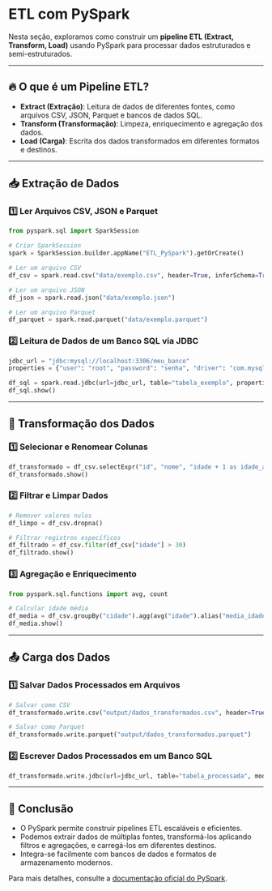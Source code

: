 # ETL com PySpark

Nesta seção, exploramos como construir um **pipeline ETL (Extract, Transform, Load)** usando PySpark para processar dados estruturados e semi-estruturados.

---

## 🔥 **O que é um Pipeline ETL?**

- **Extract (Extração)**: Leitura de dados de diferentes fontes, como arquivos CSV, JSON, Parquet e bancos de dados SQL.
- **Transform (Transformação)**: Limpeza, enriquecimento e agregação dos dados.
- **Load (Carga)**: Escrita dos dados transformados em diferentes formatos e destinos.

---

## 📥 **Extração de Dados**

### 1️⃣ **Ler Arquivos CSV, JSON e Parquet**

```python
from pyspark.sql import SparkSession

# Criar SparkSession
spark = SparkSession.builder.appName("ETL_PySpark").getOrCreate()

# Ler um arquivo CSV
df_csv = spark.read.csv("data/exemplo.csv", header=True, inferSchema=True)

# Ler um arquivo JSON
df_json = spark.read.json("data/exemplo.json")

# Ler um arquivo Parquet
df_parquet = spark.read.parquet("data/exemplo.parquet")
```

### 2️⃣ **Leitura de Dados de um Banco SQL via JDBC**

```python
jdbc_url = "jdbc:mysql://localhost:3306/meu_banco"
properties = {"user": "root", "password": "senha", "driver": "com.mysql.cj.jdbc.Driver"}

df_sql = spark.read.jdbc(url=jdbc_url, table="tabela_exemplo", properties=properties)
df_sql.show()
```

---

## 🔄 **Transformação dos Dados**

### 1️⃣ **Selecionar e Renomear Colunas**
```python
df_transformado = df_csv.selectExpr("id", "nome", "idade + 1 as idade_atualizada")
df_transformado.show()
```

### 2️⃣ **Filtrar e Limpar Dados**
```python
# Remover valores nulos
df_limpo = df_csv.dropna()

# Filtrar registros específicos
df_filtrado = df_csv.filter(df_csv["idade"] > 30)
df_filtrado.show()
```

### 3️⃣ **Agregação e Enriquecimento**
```python
from pyspark.sql.functions import avg, count

# Calcular idade média
df_media = df_csv.groupBy("cidade").agg(avg("idade").alias("media_idade"))
df_media.show()
```

---

## 📤 **Carga dos Dados**

### 1️⃣ **Salvar Dados Processados em Arquivos**
```python
# Salvar como CSV
df_transformado.write.csv("output/dados_transformados.csv", header=True)

# Salvar como Parquet
df_transformado.write.parquet("output/dados_transformados.parquet")
```

### 2️⃣ **Escrever Dados Processados em um Banco SQL**
```python
df_transformado.write.jdbc(url=jdbc_url, table="tabela_processada", mode="overwrite", properties=properties)
```

---

## 📄 **Conclusão**

- O PySpark permite construir pipelines ETL escaláveis e eficientes.
- Podemos extrair dados de múltiplas fontes, transformá-los aplicando filtros e agregações, e carregá-los em diferentes destinos.
- Integra-se facilmente com bancos de dados e formatos de armazenamento modernos.

Para mais detalhes, consulte a [documentação oficial do PySpark](https://spark.apache.org/docs/latest/sql-data-sources.html).

